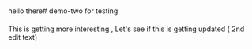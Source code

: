 hello there# demo-two
for testing


This is getting more interesting , Let's see if this is getting updated ( 2nd edit text) 





